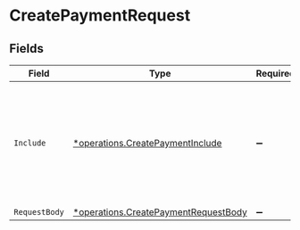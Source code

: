 # CreatePaymentRequest


## Fields

| Field                                                                                                | Type                                                                                                 | Required                                                                                             | Description                                                                                          | Example                                                                                              |
| ---------------------------------------------------------------------------------------------------- | ---------------------------------------------------------------------------------------------------- | ---------------------------------------------------------------------------------------------------- | ---------------------------------------------------------------------------------------------------- | ---------------------------------------------------------------------------------------------------- |
| `Include`                                                                                            | [*operations.CreatePaymentInclude](../../models/operations/createpaymentinclude.md)                  | :heavy_minus_sign:                                                                                   | This endpoint allows you to include additional information via the `include` query string parameter. | details.qrCode                                                                                       |
| `RequestBody`                                                                                        | [*operations.CreatePaymentRequestBody](../../models/operations/createpaymentrequestbody.md)          | :heavy_minus_sign:                                                                                   | N/A                                                                                                  |                                                                                                      |
